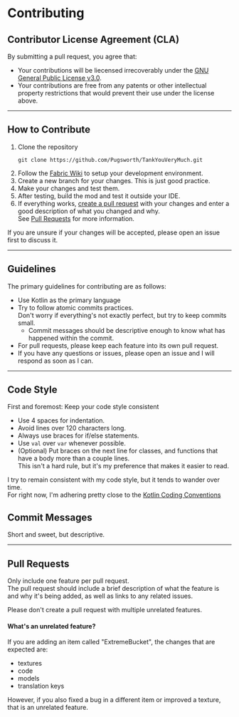 # Contributing

## Contributor License Agreement (CLA)
By submitting a pull request, you agree that:
- Your contributions will be liecensed irrecoverably under the [GNU General Public License v3.0](https://choosealicense.com/licenses/gpl-3.0/).  
- Your contributions are free from any patents or other intellectual property restrictions that would prevent their use under the license above.

---

## How to Contribute
1. Clone the repository
    ```shell
    git clone https://github.com/Pugsworth/TankYouVeryMuch.git
    ```
2. Follow the [Fabric Wiki](https://fabricmc.net/wiki/tutorial:setup) to setup your development environment.
3. Create a new branch for your changes. This is just good practice.
4. Make your changes and test them.
5. After testing, build the mod and test it outside your IDE.
6. If everything works, [create a pull request](https://help.github.com/en/articles/creating-a-pull-request) with your changes and enter a good description of what you changed and why.  
See [Pull Requests](#pull-requests) for more information.

If you are unsure if your changes will be accepted, please open an issue first to discuss it.

---

## Guidelines
The primary guidelines for contributing are as follows:
- Use Kotlin as the primary language
- Try to follow atomic commits practices.  
    Don't worry if everything's not exactly perfect, but try to keep commits small.
  - Commit messages should be descriptive enough to know what has happened within the commit.
- For pull requests, please keep each feature into its own pull request.
- If you have any questions or issues, please open an issue and I will respond as soon as I can.

---

## Code Style
First and foremost: Keep your code style consistent  
- Use 4 spaces for indentation.
- Avoid lines over 120 characters long.
- Always use braces for if/else statements.
- Use `val` over `var` whenever possible.
- (Optional) Put braces on the next line for classes, and functions that have a body more than a couple lines.  
    This isn't a hard rule, but it's my preference that makes it easier to read.

I try to remain consistent with my code style, but it tends to wander over time.  
For right now, I'm adhering pretty close to the [Kotlin Coding Conventions](https://kotlinlang.org/docs/coding-conventions.html)


## Commit Messages
Short and sweet, but descriptive.

---


## Pull Requests
Only include one feature per pull request.  
The pull request should include a brief description of what the feature is and why it's being added, as well as links to any related issues.

Please don't create a pull request with multiple unrelated features.


#### What's an unrelated feature?  
If you are adding an item called "ExtremeBucket", the changes that are expected are:
- textures
- code
- models
- translation keys  

However, if you also fixed a bug in a different item or improved a texture, that is an unrelated feature.